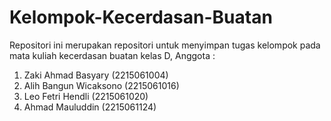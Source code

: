 # Kelompok-Kecerdasan-Buatan
Repositori ini merupakan repositori untuk menyimpan tugas kelompok pada mata kuliah kecerdasan buatan kelas D, 
Anggota :
1. Zaki Ahmad Basyary    (2215061004)
2. Alih Bangun Wicaksono (2215061016)
3. Leo Fetri Hendli      (2215061020)
4. Ahmad Mauluddin       (2215061124)
